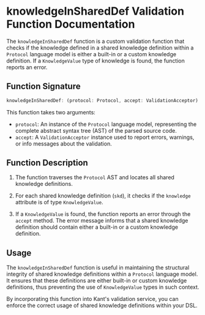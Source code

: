 # knowledgeInSharedDef Validation Function Documentation

The `knowledgeInSharedDef` function is a custom validation function that checks if the knowledge defined in a shared knowledge definition within a `Protocol` language model is either a built-in or a custom knowledge definition. If a `KnowledgeValue` type of knowledge is found, the function reports an error.

## Function Signature

```typescript
knowledgeInSharedDef: (protocol: Protocol, accept: ValidationAcceptor): MaybePromise<void>
```

This function takes two arguments:

- `protocol`: An instance of the `Protocol` language model, representing the complete abstract syntax tree (AST) of the parsed source code.
- `accept`: A `ValidationAcceptor` instance used to report errors, warnings, or info messages about the validation.

## Function Description

1. The function traverses the `Protocol` AST and locates all shared knowledge definitions.

2. For each shared knowledge definition (`skd`), it checks if the `knowledge` attribute is of type `KnowledgeValue`.

3. If a `KnowledgeValue` is found, the function reports an error through the `accept` method. The error message informs that a shared knowledge definition should contain either a built-in or a custom knowledge definition.

## Usage

The `knowledgeInSharedDef` function is useful in maintaining the structural integrity of shared knowledge definitions within a `Protocol` language model. It ensures that these definitions are either built-in or custom knowledge definitions, thus preventing the use of `KnowledgeValue` types in such context.

By incorporating this function into Kant's validation service, you can enforce the correct usage of shared knowledge definitions within your DSL.